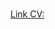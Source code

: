 # 
[Link CV: ]([http://~](https://doantchung-he176077.github.io/myCV/)https://doantchung-he176077.github.io/myCV/)
